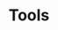 ---
ee_id: '4238'
site: '1'
type: '2'
url: 2014-034-tools
title: Tools
year: '2014'
display_year: '2014'
medium: Foam pool noodles, bluetooth earpieces
dims: 140 cm x variable width x variable depth
pitch:
ps:
live_url:
related:
youtube:
related_code:
imgs: tools-2014-034-detail-Heart-01-database-SM.jpg,tools-2014-034-full-Heart-01-database-SM.jpg
subheading:
download:
add_credit:
add_credits:
commission:
layout: things-i-made
---